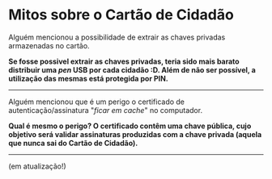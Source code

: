 # Mitos sobre o Cartão de Cidadão #

Alguém mencionou a possibilidade de extrair as chaves privadas armazenadas no cartão.

**Se fosse possivel extrair as chaves privadas, teria sido mais barato distribuir uma _pen_ USB por cada cidadão :D.
Além de não ser possível, a utilização das mesmas está protegida por PIN.**


---


Alguém mencionou que é um perigo o certificado de autenticação/assinatura "_ficar em cache_" no computador.

**Qual é mesmo o perigo? O certificado contêm uma chave pública, cujo objetivo será validar assinaturas produzidas com a chave privada (aquela que nunca sai do Cartão de Cidadão).**


---




(em atualização!)